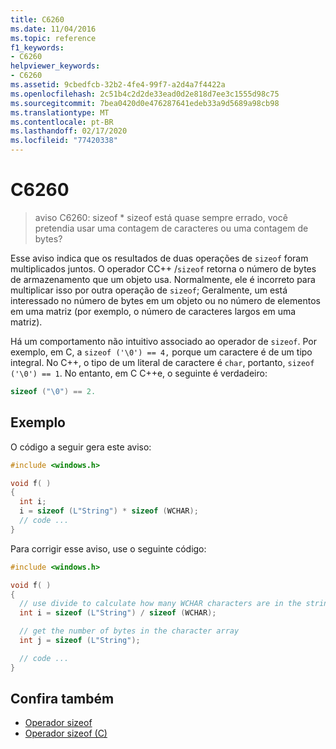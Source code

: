 ```yaml
---
title: C6260
ms.date: 11/04/2016
ms.topic: reference
f1_keywords:
- C6260
helpviewer_keywords:
- C6260
ms.assetid: 9cbedfcb-32b2-4fe4-99f7-a2d4a7f4422a
ms.openlocfilehash: 2c51b4c2d2de33ead0d2e818d7ee3c1555d98c75
ms.sourcegitcommit: 7bea0420d0e476287641edeb33a9d5689a98cb98
ms.translationtype: MT
ms.contentlocale: pt-BR
ms.lasthandoff: 02/17/2020
ms.locfileid: "77420338"
---
```

# <a name="c6260"></a>C6260

> aviso C6260: sizeof * sizeof está quase sempre errado, você pretendia usar uma contagem de caracteres ou uma contagem de bytes?

Esse aviso indica que os resultados de duas operações de `sizeof` foram multiplicados juntos. O operador CC++ /`sizeof` retorna o número de bytes de armazenamento que um objeto usa. Normalmente, ele é incorreto para multiplicar isso por outra operação de `sizeof`; Geralmente, um está interessado no número de bytes em um objeto ou no número de elementos em uma matriz (por exemplo, o número de caracteres largos em uma matriz).

Há um comportamento não intuitivo associado ao operador de `sizeof`. Por exemplo, em C, a `sizeof ('\0') == 4,` porque um caractere é de um tipo integral. No C++, o tipo de um literal de caractere é `char`, portanto, `sizeof ('\0') == 1`. No entanto, em C C++e, o seguinte é verdadeiro:

```cpp
sizeof ("\0") == 2.
```

## <a name="example"></a>Exemplo

O código a seguir gera este aviso:

```cpp
#include <windows.h>

void f( )
{
  int i;
  i = sizeof (L"String") * sizeof (WCHAR);
  // code ...
}
```

Para corrigir esse aviso, use o seguinte código:

```cpp
#include <windows.h>

void f( )
{
  // use divide to calculate how many WCHAR characters are in the string
  int i = sizeof (L"String") / sizeof (WCHAR);

  // get the number of bytes in the character array
  int j = sizeof (L"String");

  // code ...
}
```

## <a name="see-also"></a>Confira também

- [Operador sizeof](/cpp/cpp/sizeof-operator)
- [Operador sizeof (C)](/cpp/c-language/sizeof-operator-c)
